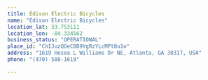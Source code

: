```yaml
---
title: Edison Electric Bicycles
name: "Edison Electric Bicycles"
location_lat: 33.753111
location_lon: -84.334562
business_status: "OPERATIONAL"
place_id: "ChIJuzQGeC0B9YgRzYLcMPt8u1o"
address: "1619 Hosea L Williams Dr NE, Atlanta, GA 30317, USA"
phone: "(470) 588-1619"

---
```


